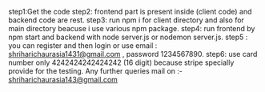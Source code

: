 step1:Get the code
step2: frontend part is present inside (client code) and backend code are rest.
step3: run npm i for client directory and also for main directory beacuse i use various npm package.
step4: run frontend by npm start and backend with node server.js or nodemon server.js.
step5 : you can register and then login or use email : shriharichaurasia1431@gmail.com , password 1234567890.
step6: use card number only 4242424242424242 (16 digit) because stripe specially provide for the testing.
Any further queries mail on :- shriharichaurasia143@gmail.com
